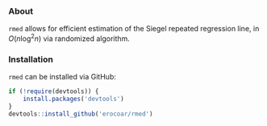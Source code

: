 ### About
`rmed` allows for efficient estimation of the Siegel repeated regression line, in $O(n\log^2 n)$ via randomized algorithm.


### Installation
`rmed` can be installed via GitHub:

```r
if (!require(devtools)) {
    install.packages('devtools')
}
devtools::install_github('erocoar/rmed')
```
